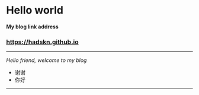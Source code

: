 Hello world
===

**My blog link address**
### https://hadskn.github.io

---

_Hello friend, welcome to my blog_

- 谢谢
- 你好

---

